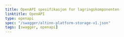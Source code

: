 ```yaml
---
title: OpenAPI spesifikasjon for lagringskomponenten
linktitle: OpenAPI
type: openapi
spec: "/swagger/altinn-platform-storage-v1.json"
tags: [swagger, openapi]
---
```


